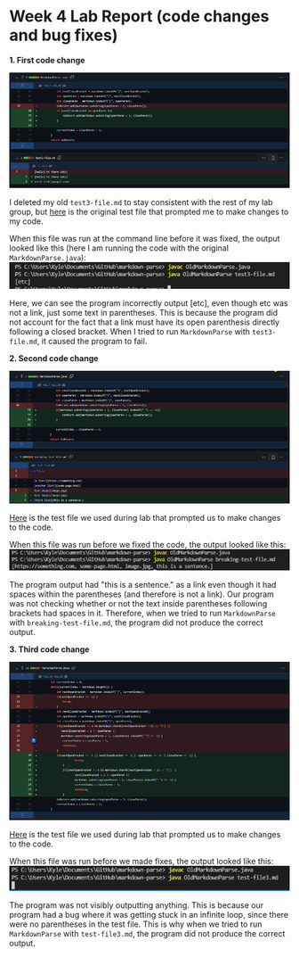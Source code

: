 # Week 4 Lab Report (code changes and bug fixes)

**1. First code change**

![first code change](./cse15l-lab-report-images/code-change-1.PNG)

I deleted my old `test3-file.md` to stay consistent with the rest of my lab group, but [here](https://github.com/kyledvu/markdown-parse/commit/74d205ad28a6354f3e39c53c621cd1787eb2b47f) is the original test file that prompted me to make changes to my code. 

When this file was run at the command line before it was fixed, the output looked like this (here I am running the code with the original `MarkdownParse.java`):
![first failed test](./cse15l-lab-report-images/failed-test-1.PNG)

Here, we can see the program incorrectly output [etc], even though etc was not a link, just some text in parentheses. This is because the program did not account for the fact that a link must have its open parenthesis directly following a closed bracket. When I tried to run `MarkdownParse` with `test3-file.md`, it caused the program to fail.

**2. Second code change**

![second code change](./cse15l-lab-report-images/code-change-2.PNG)

[Here](https://github.com/njaurigue/markdown-parse/blob/f38efc57d4dbb8ca742d82a08cf5901b03b93c7f/breaking-test-file.md) is the test file we used during lab that prompted us to make changes to the code.

When this file was run before we fixed the code, the output looked like this: 
![second failed test](./cse15l-lab-report-images/failed-test-2.PNG)

The program output had "this is a sentence." as a link even though it had spaces within the parentheses (and therefore is not a link). Our program was not checking whether or not the text inside parentheses following brackets had spaces in it. Therefore, when we tried to run `MarkdownParse` with `breaking-test-file.md`, the program did not produce the correct output.

**3. Third code change**

![third code change](./cse15l-lab-report-images/code-change-3.PNG)

[Here](https://github.com/kyledvu/markdown-parse/blob/d0551e32bc18afaadf2e366762f145604281a323/test-file3.md) is the test file we used during lab that prompted us to make changes to the code.

When this file was run before we made fixes, the output looked like this: 
![third failed test](./cse15l-lab-report-images/failed-test-3.PNG)

The program was not visibly outputting anything. This is because our program had a bug where it was getting stuck in an infinite loop, since there were no parentheses in the test file. This is why when we tried to run `MarkdownParse` with `test-file3.md`, the program did not produce the correct output.